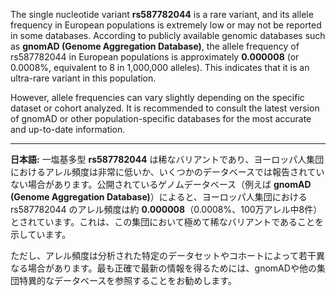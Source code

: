 The single nucleotide variant **rs587782044** is a rare variant, and its allele frequency in European populations is extremely low or may not be reported in some databases. According to publicly available genomic databases such as **gnomAD (Genome Aggregation Database)**, the allele frequency of rs587782044 in European populations is approximately **0.000008** (or 0.0008%, equivalent to 8 in 1,000,000 alleles). This indicates that it is an ultra-rare variant in this population.

However, allele frequencies can vary slightly depending on the specific dataset or cohort analyzed. It is recommended to consult the latest version of gnomAD or other population-specific databases for the most accurate and up-to-date information.

---

**日本語:**
一塩基多型 **rs587782044** は稀なバリアントであり、ヨーロッパ人集団におけるアレル頻度は非常に低いか、いくつかのデータベースでは報告されていない場合があります。公開されているゲノムデータベース（例えば **gnomAD (Genome Aggregation Database)**）によると、ヨーロッパ人集団における rs587782044 のアレル頻度は約 **0.000008**（0.0008%、100万アレル中8件）とされています。これは、この集団において極めて稀なバリアントであることを示しています。

ただし、アレル頻度は分析された特定のデータセットやコホートによって若干異なる場合があります。最も正確で最新の情報を得るためには、gnomADや他の集団特異的なデータベースを参照することをお勧めします。